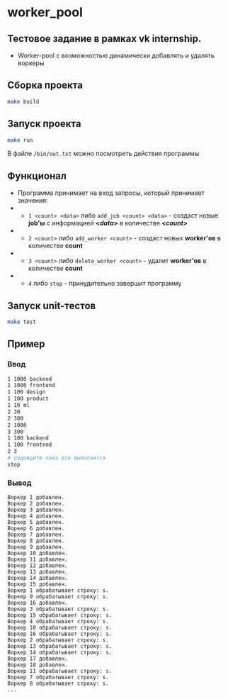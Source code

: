# worker_pool
## Тестовое задание в рамках vk internship.

- Worker-pool с возможностью динамически добавлять и удалять воркеры

## Cборка проекта

```bash
make build
```

## Запуск проекта

```bash
make run
```
В файле `/bin/out.txt` можно посмотреть действия программы

## Функционал

- Программа принимает на вход запросы, который принимает значения:
- - `1 <count> <data>` либо `add_job <count> <data>` - создаст новые <strong>job'ы</strong> с информацией <strong><_data_></strong> в количестве <strong><_count_></strong>
- - `2 <count>` либо `add_worker <count>` - cоздаст новых <strong>worker'ов</strong> в количестве <strong>count</strong>
- - `3 <count>` либо `delete_worker <count>` - удалит <strong>worker'ов</strong> в количестве <strong>count</strong>
- - `4` либо `stop` - принудительно завершит программу

## Запуск unit-тестов

```bash
make test
```


## Пример

### Ввод

```bash
1 1000 backend
1 1000 frontend
1 100 design
1 100 product
1 10 ml
2 30
2 300
2 1000
3 300
1 100 backend
1 100 frontend
2 3
# подождите пока все выполнитcя
stop
```

### Вывод
```
Воркер 1 добавлен.
Воркер 2 добавлен.
Воркер 3 добавлен.
Воркер 4 добавлен.
Воркер 5 добавлен.
Воркер 6 добавлен.
Воркер 7 добавлен.
Воркер 8 добавлен.
Воркер 9 добавлен.
Воркер 10 добавлен.
Воркер 11 добавлен.
Воркер 12 добавлен.
Воркер 13 добавлен.
Воркер 14 добавлен.
Воркер 15 добавлен.
Воркер 1 обрабатывает строку: s.
Воркер 9 обрабатывает строку: s.
Воркер 16 добавлен.
Воркер 3 обрабатывает строку: s.
Воркер 15 обрабатывает строку: s.
Воркер 4 обрабатывает строку: s.
Воркер 10 обрабатывает строку: s.
Воркер 16 обрабатывает строку: s.
Воркер 2 обрабатывает строку: s.
Воркер 13 обрабатывает строку: s.
Воркер 14 обрабатывает строку: s.
Воркер 17 добавлен.
Воркер 18 добавлен.
Воркер 11 обрабатывает строку: s.
Воркер 7 обрабатывает строку: s.
Воркер 8 обрабатывает строку: s.
...
```